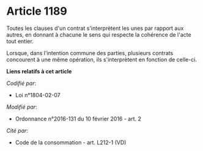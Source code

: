 # Article 1189

Toutes les clauses d'un contrat s'interprètent les unes par rapport aux autres, en donnant à chacune le sens qui respecte la
cohérence de l'acte tout entier. 

Lorsque, dans l'intention commune des parties, plusieurs contrats concourent à une même opération, ils s'interprètent en
fonction de celle-ci.

**Liens relatifs à cet article**

_Codifié par_:

  - Loi n°1804-02-07

_Modifié par_:

  - Ordonnance n°2016-131 du 10 février 2016 - art. 2

_Cité par_:

  - Code de la consommation - art. L212-1 (VD)
